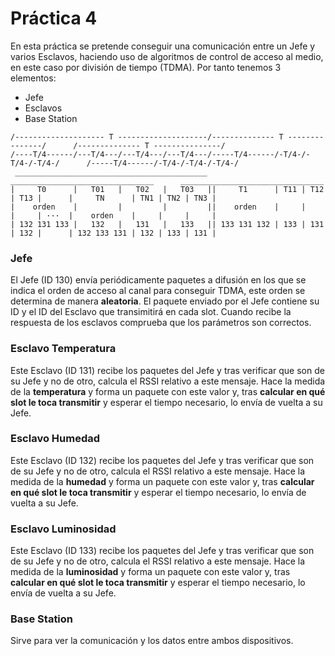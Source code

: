 # Práctica 4

En esta práctica se pretende conseguir una comunicación entre un Jefe y varios Esclavos, haciendo uso de algoritmos de control de acceso al medio, en este caso por división de tiempo (TDMA). Por tanto tenemos 3 elementos:
* Jefe
* Esclavos
* Base Station

```
/-------------------- T --------------------/-------------- T ---------------/      /-------------- T ---------------/
/----T/4------/---T/4---/---T/4---/---T/4---/-----T/4------/-T/4-/-T/4-/-T/4-/      /-----T/4------/-T/4-/-T/4-/-T/4-/
 ___________________________________________  ________________________________      ________________________________
|     T0      |   T01   |   T02   |   T03   ||     T1      | T11 | T12 | T13 |      |     TN      | TN1 | TN2 | TN3 |
|    orden    |         |         |         ||    orden    |     |     |     | ···  |    orden    |     |     |     |
| 132 131 133 |   132   |   131   |   133   || 133 131 132 | 133 | 131 | 132 |      | 132 133 131 | 132 | 133 | 131 |
```

### Jefe
El Jefe (ID 130) envía periódicamente paquetes a difusión en los que se indica el orden de acceso al canal para conseguir TDMA, este orden se determina de manera **aleatoria**. El paquete enviado por el Jefe contiene su ID y el ID del Esclavo que transimitirá en cada slot. Cuando recibe la respuesta de los esclavos comprueba que los parámetros son correctos.

### Esclavo Temperatura
Este Esclavo (ID 131) recibe los paquetes del Jefe y tras verificar que son de su Jefe y no de otro, calcula el RSSI relativo a este mensaje. Hace la medida de la **temperatura** y forma un paquete con este valor y, tras **calcular en qué slot le toca transmitir** y esperar el tiempo necesario, lo envía de vuelta a su Jefe.

### Esclavo Humedad
Este Esclavo (ID 132) recibe los paquetes del Jefe y tras verificar que son de su Jefe y no de otro, calcula el RSSI relativo a este mensaje. Hace la medida de la **humedad** y forma un paquete con este valor y, tras **calcular en qué slot le toca transmitir** y esperar el tiempo necesario, lo envía de vuelta a su Jefe.

### Esclavo Luminosidad
Este Esclavo (ID 133) recibe los paquetes del Jefe y tras verificar que son de su Jefe y no de otro, calcula el RSSI relativo a este mensaje. Hace la medida de la **luminosidad** y forma un paquete con este valor y, tras **calcular en qué slot le toca transmitir** y esperar el tiempo necesario, lo envía de vuelta a su Jefe.

### Base Station
Sirve para ver la comunicación y los datos entre ambos dispositivos.

